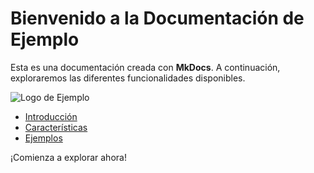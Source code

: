 # Bienvenido a la Documentación de Ejemplo

Esta es una documentación creada con **MkDocs**. A continuación, exploraremos las diferentes funcionalidades disponibles.

![Logo de Ejemplo](img/logo.png)

- [Introducción](guia/intro.md)
- [Características](guia/caracteristicas.md)
- [Ejemplos](guia/ejemplos.md)

¡Comienza a explorar ahora!